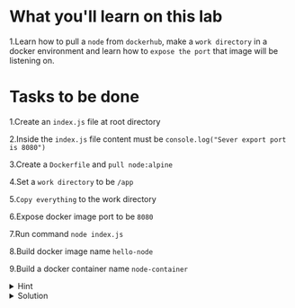 # What you'll learn on this lab

1.Learn how to pull a `node` from `dockerhub`, make a `work directory` in a docker environment and learn how to `expose the port` that image will be listening on.

# Tasks to be done

1.Create an `index.js` file at root directory

2.Inside the `index.js` file content must be `console.log("Sever export port is 8080")`

3.Create a `Dockerfile` and `pull node:alpine`

4.Set a `work directory` to be `/app`

5.`Copy everything` to the work directory

6.Expose docker image port to be `8080`

7.Run command `node index.js`

8.Build docker image name `hello-node`

9.Build a docker container name `node-container`

<details>
<summary>Hint</summary>

All neccessary command in this lab
1. `touch (filename)` - Use to create a file
2. `nano (filename)` - Use to edit a file
3. `docker build -t (image name) .` - Use to build a docker image
4. `docker image ls` - Use to list all images that exist on your current machine
5. `docker container ps -a` - Use to list all exist containers on your current machine
6. `docker image rm (image name)` - Use to delete a docker image with a specified name
7. `docker container rm (container name)` - Use to delete a docker container with a specified container

All neccessary Dockerfile syntax
1. `FROM (docker image name):(tag)` -  Specifies the base image for your Docker image
2. `WORKDIR (/path/to/workdir)` - Sets the folder inside the container where commands will be executed
3. `COPY (path of file or folder that you want to copy) (destination of the file or folder) ` - Moves files or folders from your computer to the container
4. `EXPOSE (number of port that the image will be running on)` - Declares the port on which the container will listen for incoming connections.
5. `CMD ["(command line)"]` - Defines the default command to run when the container starts

</details>

<details>
<summary>Solution</summary>

Create all files 

```plain

cat > index.js <<EOF
console.log("Sever export port is 8080")
EOF

cat index.js

cat > Dockerfile <<EOF
FROM node:alpine

WORKDIR /app

COPY . .

EXPOSE 8080

CMD [ "node", "index.js" ]
EOF

cat Dockerfile
```{{exec}}


Docker cli command
```plain


docker build -t hello-node .

docker run --name node-container hello-node

```{{exec}}

</details>

